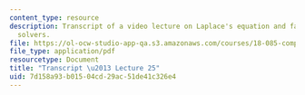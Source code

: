 ```yaml
---
content_type: resource
description: Transcript of a video lecture on Laplace's equation and fast Poisson
  solvers.
file: https://ol-ocw-studio-app-qa.s3.amazonaws.com/courses/18-085-computational-science-and-engineering-i-fall-2008/7d158a93b01504cd29ac51de41c326e4_18-085F08-L25.pdf
file_type: application/pdf
resourcetype: Document
title: "Transcript \u2013 Lecture 25"
uid: 7d158a93-b015-04cd-29ac-51de41c326e4
---
```

